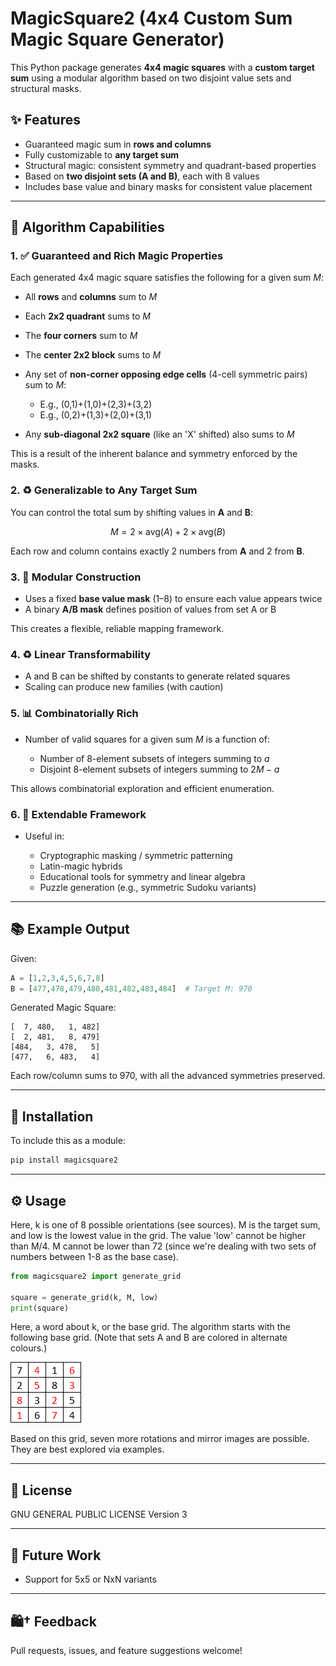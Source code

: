 # MagicSquare2 (4x4 Custom Sum Magic Square Generator)

This Python package generates **4x4 magic squares** with a **custom target sum** using a modular algorithm based on two disjoint value sets and structural masks.

## ✨ Features

* Guaranteed magic sum in **rows and columns**
* Fully customizable to **any target sum**
* Structural magic: consistent symmetry and quadrant-based properties
* Based on **two disjoint sets (A and B)**, each with 8 values
* Includes base value and binary masks for consistent value placement

---

## 🔧 Algorithm Capabilities

### 1. ✅ Guaranteed and Rich Magic Properties

Each generated 4x4 magic square satisfies the following for a given sum $M$:

* All **rows** and **columns** sum to $M$
* Each **2x2 quadrant** sums to $M$
* The **four corners** sum to $M$
* The **center 2x2 block** sums to $M$
* Any set of **non-corner opposing edge cells** (4-cell symmetric pairs) sum to $M$:

  * E.g., (0,1)+(1,0)+(2,3)+(3,2)
  * E.g., (0,2)+(1,3)+(2,0)+(3,1)
* Any **sub-diagonal 2x2 square** (like an 'X' shifted) also sums to $M$

This is a result of the inherent balance and symmetry enforced by the masks.

### 2. ♻️ Generalizable to Any Target Sum

You can control the total sum by shifting values in **A** and **B**:

$$
M = 2 \times \text{avg}(A) + 2 \times \text{avg}(B)
$$

Each row and column contains exactly 2 numbers from **A** and 2 from **B**.

### 3. 🌟 Modular Construction

* Uses a fixed **base value mask** (1–8) to ensure each value appears twice
* A binary **A/B mask** defines position of values from set A or B

This creates a flexible, reliable mapping framework.

### 4. ♻️ Linear Transformability

* A and B can be shifted by constants to generate related squares
* Scaling can produce new families (with caution)

### 5. 📊 Combinatorially Rich

* Number of valid squares for a given sum $M$ is a function of:

  * Number of 8-element subsets of integers summing to $a$
  * Disjoint 8-element subsets of integers summing to $2M - a$

This allows combinatorial exploration and efficient enumeration.

### 6. 🧰 Extendable Framework

* Useful in:

  * Cryptographic masking / symmetric patterning
  * Latin-magic hybrids
  * Educational tools for symmetry and linear algebra
  * Puzzle generation (e.g., symmetric Sudoku variants)

---

## 📚 Example Output

Given:

```python
A = [1,2,3,4,5,6,7,8]
B = [477,478,479,480,481,482,483,484]  # Target M: 970
```

Generated Magic Square:

```
[  7, 480,   1, 482]
[  2, 481,   8, 479]
[484,   3, 478,   5]
[477,   6, 483,   4]
```

Each row/column sums to 970, with all the advanced symmetries preserved.

---

## 🔧 Installation

To include this as a module:

```bash
pip install magicsquare2 
``` 

---

## ⚙️ Usage
Here, k is one of 8 possible orientations (see sources). 
M is the target sum, and low is the lowest value in the 
grid. The value 'low' cannot be higher than M/4. M cannot 
be lower than 72 (since we're dealing with two sets of 
numbers between 1-8 as the base case).

```python
from magicsquare2 import generate_grid

square = generate_grid(k, M, low)
print(square)
```

Here, a word about k, or the base grid. The algorithm 
starts with the following base grid. (Note that sets A 
and B are colored in alternate colours.)

![img.png](img.png)


Based on this grid, seven more rotations and mirror 
images are possible. They are best explored via examples. 

---

## 📄 License

GNU GENERAL PUBLIC LICENSE Version 3

---

## 🚀 Future Work

* Support for 5x5 or NxN variants

---

## 🛍† Feedback

Pull requests, issues, and feature suggestions welcome!
